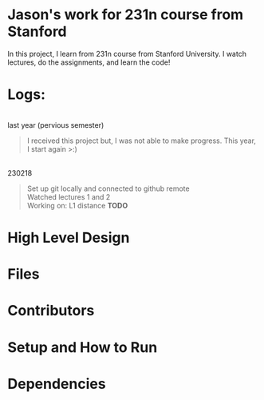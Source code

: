 # Jason's work for 231n course from Stanford
In this project, I learn from 231n course from Stanford University. I watch lectures, do the assignments, and learn the code!

# Logs:
<br>last year (pervious semester)
>I received this project but, I was not able to make progress. This year, I start again >:)

<br>230218 
>Set up git locally and connected to github remote
><br>Watched lectures 1 and 2
><br>Working on: L1 distance **TODO**

# High Level Design
# Files
# Contributors
# Setup and How to Run
# Dependencies

